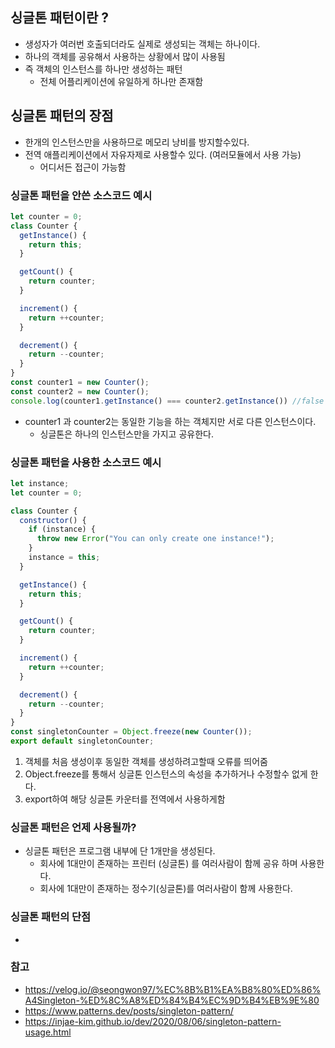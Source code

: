 ## 싱글톤 패턴이란 ?
- 생성자가 여러번 호출되더라도 실제로 생성되는 객체는 하나이다.
- 하나의 객체를 공유해서 사용하는 상황에서 많이 사용됨
- 즉 객체의 인스턴스를 하나만 생성하는 패턴 
  - 전체 어플리케이션에 유일하게 하나만 존재함 


## 싱글톤 패턴의 장점
- 한개의 인스턴스만을 사용하므로 메모리 낭비를 방지할수있다.
- 전역 애플리케이션에서 자유자제로 사용할수 있다. (여러모듈에서 사용 가능)
  - 어디서든 접근이 가능함


### 싱글톤 패턴을 안쓴 소스코드 예시 
~~~ js
let counter = 0;
class Counter {
  getInstance() {
    return this;
  }

  getCount() {
    return counter;
  }

  increment() {
    return ++counter;
  }

  decrement() {
    return --counter;
  }
}
const counter1 = new Counter();
const counter2 = new Counter();
console.log(counter1.getInstance() === counter2.getInstance()) //false
~~~
- counter1 과 counter2는 동일한 기능을 하는 객체지만 서로 다른 인스턴스이다. 
  - 싱글톤은 하나의 인스턴스만을 가지고 공유한다. 


### 싱글톤 패턴을 사용한 소스코드 예시 

~~~js
let instance;
let counter = 0;

class Counter {
  constructor() {
    if (instance) {
      throw new Error("You can only create one instance!");
    }
    instance = this;
  }

  getInstance() {
    return this;
  }

  getCount() {
    return counter;
  }

  increment() {
    return ++counter;
  }

  decrement() {
    return --counter;
  }
}
const singletonCounter = Object.freeze(new Counter());
export default singletonCounter;
~~~

1. 객체를 처음 생성이후 동일한 객체를 생성하려고할때 오류를 띄어줌
2. Object.freeze를 통해서 싱글톤 인스턴스의 속성을 추가하거나 수정할수 없게 한다.
3. export하여 해당 싱글톤 카운터를 전역에서 사용하게함


### 싱글톤 패턴은 언제 사용될까? 
- 싱글톤 패턴은 프로그램 내부에 단 1개만을 생성된다. 
  - 회사에 1대만이 존재하는 프린터 (싱글톤) 를 여러사람이 함께 공유 하며 사용한다.
  - 회사에 1대만이 존재하는 정수기(싱글톤)를 여러사람이 함께 사용한다.



### 싱글톤 패턴의 단점 
- 



### 참고
- https://velog.io/@seongwon97/%EC%8B%B1%EA%B8%80%ED%86%A4Singleton-%ED%8C%A8%ED%84%B4%EC%9D%B4%EB%9E%80
- https://www.patterns.dev/posts/singleton-pattern/
- https://injae-kim.github.io/dev/2020/08/06/singleton-pattern-usage.html